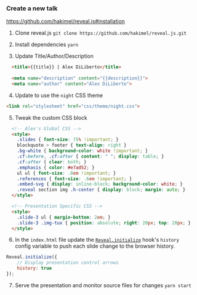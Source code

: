 ### Create a new talk

https://github.com/hakimel/reveal.js#installation

1. Clone reveal.js `git clone https://github.com/hakimel/reveal.js.git`

2. Install dependencies `yarn`

3. Update Title/Author/Description

```html
  <title>{{title}} | Alex DiLiberto</title>
  
  <meta name="description" content="{{description}}">
  <meta name="author" content="Alex DiLiberto">
```

4. Update to use the `night` CSS theme

```html
<link rel="stylesheet" href="css/theme/night.css">
```

5. Tweak the custom CSS block

```html
  <!-- Alex's Global CSS -->
  <style>
    .slides { font-size: 75% !important; }
    blockquote > footer { text-align: right }
    .bg-white { background-color: white !important; }
    .cf:before, .cf:after { content: " "; display: table; }
    .cf:after { clear: both; }
    .emphasis { color: #e7ad52; }
    ul ul { font-size: .8em !important; }
    .references { font-size: .6em !important; }
    .embed-svg { display: inline-block; background-color: white; }
    .reveal section img .h-center { display: block; margin: auto; }
  </style>

  <!-- Presentation Specific CSS -->
  <style>
    .slide-3 ul { margin-bottom: 2em; }
    .slide-3 .img-tux { position: absolute; right: 20px; top: 20px; }
  </style>
```

6. In the `index.html` file update the [`Reveal.initialize`](https://github.com/hakimel/reveal.js#configuration) hook's `history` config variable to push each slide change to the browser history.

```js
Reveal.initialize({
	// Display presentation control arrows
	history: true
});
```

7. Serve the presentation and monitor source files for changes `yarn start`
